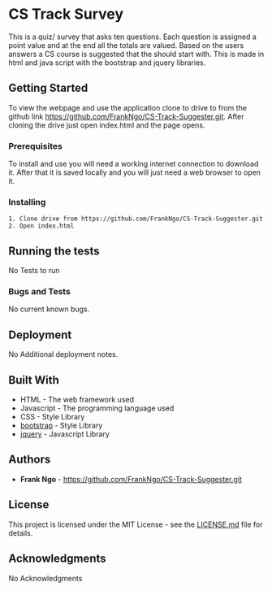 # CS Track Survey

This is a quiz/ survey that asks ten questions.  Each question is assigned a point value and at the end all the totals are valued.  Based on the users answers a CS course is suggested that the should start with. This is made in html and java script with the bootstrap and jquery libraries.  

## Getting Started

To view the webpage and use the application clone to drive to from the github link https://github.com/FrankNgo/CS-Track-Suggester.git.  After cloning the drive just open index.html and the page opens.

### Prerequisites

To install and use you will need a working internet connection to download it.  After that it is saved locally and you will just need a web browser to open it.

### Installing

```
1. Clone drive from https://github.com/FrankNgo/CS-Track-Suggester.git
2. Open index.html
```

## Running the tests

No Tests to run

### Bugs and Tests

No current known bugs.

## Deployment

No Additional deployment notes.

## Built With

* HTML - The web framework used
* Javascript - The programming language used
* CSS - Style Library
* [bootstrap](https://getbootstrap.com/docs/3.3/) - Style Library
* [jquery](https://jquery.com/download/) - Javascript Library

## Authors

* **Frank Ngo** - https://github.com/FrankNgo/CS-Track-Suggester.git

## License

This project is licensed under the MIT License - see the [LICENSE.md](LICENSE.md) file for details.

## Acknowledgments

No Acknowledgments
